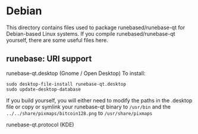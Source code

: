 
Debian
====================
This directory contains files used to package runebased/runebase-qt
for Debian-based Linux systems. If you compile runebased/runebase-qt yourself, there are some useful files here.

## runebase: URI support ##


runebase-qt.desktop  (Gnome / Open Desktop)
To install:

	sudo desktop-file-install runebase-qt.desktop
	sudo update-desktop-database

If you build yourself, you will either need to modify the paths in
the .desktop file or copy or symlink your runebase-qt binary to `/usr/bin`
and the `../../share/pixmaps/bitcoin128.png` to `/usr/share/pixmaps`

runebase-qt.protocol (KDE)

